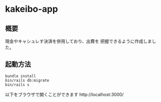 # kakeibo-app

## 概要
現金やキャシュレす決済を併用しており、出費を
把握できるように作成しました。

## 起動方法
```
bundle install
bin/rails db:migrate
bin/rails s
```

以下をブラウザで開くことができます
http://localhost:3000/


